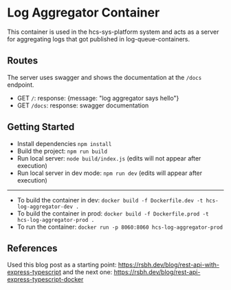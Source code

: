 # Log Aggregator Container

This container is used in the hcs-sys-platform system and acts as a server for aggregating logs that got published in log-queue-containers.

## Routes

The server uses swagger and shows the documentation at the `/docs` endpoint.

- GET `/`: response: {message: "log aggregator says hello"}
- GET `/docs`: response: swagger documentation

## Getting Started

- Install dependencies `npm install`
- Build the project: `npm run build`
- Run local server: `node build/index.js` (edits will not appear after execution)
- Run local server in dev mode: `npm run dev` (edits will appear after execution)

---

- To build the container in dev: `docker build -f Dockerfile.dev -t hcs-log-aggregator-dev .`
- To build the container in prod: `docker build -f Dockerfile.prod -t hcs-log-aggregator-prod .`
- To run the container: `docker run -p 8060:8060 hcs-log-aggregator-prod`

## References

Used this blog post as a starting point: https://rsbh.dev/blog/rest-api-with-express-typescript
and the next one: https://rsbh.dev/blog/rest-api-express-typescript-docker
